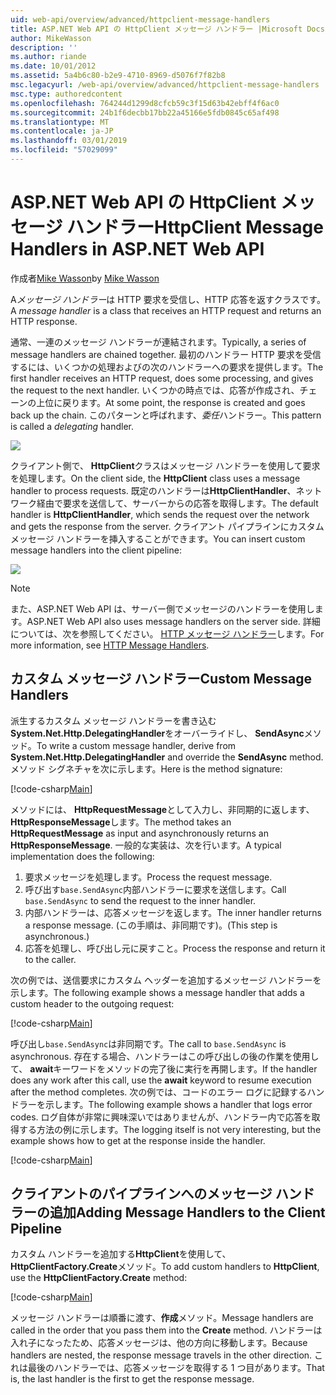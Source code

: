 ```yaml
---
uid: web-api/overview/advanced/httpclient-message-handlers
title: ASP.NET Web API の HttpClient メッセージ ハンドラー |Microsoft Docs
author: MikeWasson
description: ''
ms.author: riande
ms.date: 10/01/2012
ms.assetid: 5a4b6c80-b2e9-4710-8969-d5076f7f82b8
msc.legacyurl: /web-api/overview/advanced/httpclient-message-handlers
msc.type: authoredcontent
ms.openlocfilehash: 764244d1299d8cfcb59c3f15d63b42ebff4f6ac0
ms.sourcegitcommit: 24b1f6decbb17bb22a45166e5fdb0845c65af498
ms.translationtype: MT
ms.contentlocale: ja-JP
ms.lasthandoff: 03/01/2019
ms.locfileid: "57029099"
---
```

<a name="httpclient-message-handlers-in-aspnet-web-api"></a><span data-ttu-id="bd9c4-102">ASP.NET Web API の HttpClient メッセージ ハンドラー</span><span class="sxs-lookup"><span data-stu-id="bd9c4-102">HttpClient Message Handlers in ASP.NET Web API</span></span>
====================
<span data-ttu-id="bd9c4-103">作成者[Mike Wasson](https://github.com/MikeWasson)</span><span class="sxs-lookup"><span data-stu-id="bd9c4-103">by [Mike Wasson](https://github.com/MikeWasson)</span></span>

<span data-ttu-id="bd9c4-104">A*メッセージ ハンドラー*は HTTP 要求を受信し、HTTP 応答を返すクラスです。</span><span class="sxs-lookup"><span data-stu-id="bd9c4-104">A *message handler* is a class that receives an HTTP request and returns an HTTP response.</span></span>

<span data-ttu-id="bd9c4-105">通常、一連のメッセージ ハンドラーが連結されます。</span><span class="sxs-lookup"><span data-stu-id="bd9c4-105">Typically, a series of message handlers are chained together.</span></span> <span data-ttu-id="bd9c4-106">最初のハンドラー HTTP 要求を受信するには、いくつかの処理およびの次のハンドラーへの要求を提供します。</span><span class="sxs-lookup"><span data-stu-id="bd9c4-106">The first handler receives an HTTP request, does some processing, and gives the request to the next handler.</span></span> <span data-ttu-id="bd9c4-107">いくつかの時点では、応答が作成され、チェーンの上位に戻ります。</span><span class="sxs-lookup"><span data-stu-id="bd9c4-107">At some point, the response is created and goes back up the chain.</span></span> <span data-ttu-id="bd9c4-108">このパターンと呼ばれます、*委任*ハンドラー。</span><span class="sxs-lookup"><span data-stu-id="bd9c4-108">This pattern is called a *delegating* handler.</span></span>

![](httpclient-message-handlers/_static/image1.png)

<span data-ttu-id="bd9c4-109">クライアント側で、 **HttpClient**クラスはメッセージ ハンドラーを使用して要求を処理します。</span><span class="sxs-lookup"><span data-stu-id="bd9c4-109">On the client side, the **HttpClient** class uses a message handler to process requests.</span></span> <span data-ttu-id="bd9c4-110">既定のハンドラーは**HttpClientHandler**、ネットワーク経由で要求を送信して、サーバーからの応答を取得します。</span><span class="sxs-lookup"><span data-stu-id="bd9c4-110">The default handler is **HttpClientHandler**, which sends the request over the network and gets the response from the server.</span></span> <span data-ttu-id="bd9c4-111">クライアント パイプラインにカスタム メッセージ ハンドラーを挿入することができます。</span><span class="sxs-lookup"><span data-stu-id="bd9c4-111">You can insert custom message handlers into the client pipeline:</span></span>

![](httpclient-message-handlers/_static/image2.png)

> [!NOTE]
> <span data-ttu-id="bd9c4-112">また、ASP.NET Web API は、サーバー側でメッセージのハンドラーを使用します。</span><span class="sxs-lookup"><span data-stu-id="bd9c4-112">ASP.NET Web API also uses message handlers on the server side.</span></span> <span data-ttu-id="bd9c4-113">詳細については、次を参照してください。 [HTTP メッセージ ハンドラー](http-message-handlers.md)します。</span><span class="sxs-lookup"><span data-stu-id="bd9c4-113">For more information, see [HTTP Message Handlers](http-message-handlers.md).</span></span>


## <a name="custom-message-handlers"></a><span data-ttu-id="bd9c4-114">カスタム メッセージ ハンドラー</span><span class="sxs-lookup"><span data-stu-id="bd9c4-114">Custom Message Handlers</span></span>

<span data-ttu-id="bd9c4-115">派生するカスタム メッセージ ハンドラーを書き込む**System.Net.Http.DelegatingHandler**をオーバーライドし、 **SendAsync**メソッド。</span><span class="sxs-lookup"><span data-stu-id="bd9c4-115">To write a custom message handler, derive from **System.Net.Http.DelegatingHandler** and override the **SendAsync** method.</span></span> <span data-ttu-id="bd9c4-116">メソッド シグネチャを次に示します。</span><span class="sxs-lookup"><span data-stu-id="bd9c4-116">Here is the method signature:</span></span>

[!code-csharp[Main](httpclient-message-handlers/samples/sample1.cs)]

<span data-ttu-id="bd9c4-117">メソッドには、 **HttpRequestMessage**として入力し、非同期的に返します、 **HttpResponseMessage**します。</span><span class="sxs-lookup"><span data-stu-id="bd9c4-117">The method takes an **HttpRequestMessage** as input and asynchronously returns an **HttpResponseMessage**.</span></span> <span data-ttu-id="bd9c4-118">一般的な実装は、次を行います。</span><span class="sxs-lookup"><span data-stu-id="bd9c4-118">A typical implementation does the following:</span></span>

1. <span data-ttu-id="bd9c4-119">要求メッセージを処理します。</span><span class="sxs-lookup"><span data-stu-id="bd9c4-119">Process the request message.</span></span>
2. <span data-ttu-id="bd9c4-120">呼び出す`base.SendAsync`内部ハンドラーに要求を送信します。</span><span class="sxs-lookup"><span data-stu-id="bd9c4-120">Call `base.SendAsync` to send the request to the inner handler.</span></span>
3. <span data-ttu-id="bd9c4-121">内部ハンドラーは、応答メッセージを返します。</span><span class="sxs-lookup"><span data-stu-id="bd9c4-121">The inner handler returns a response message.</span></span> <span data-ttu-id="bd9c4-122">(この手順は、非同期です)。</span><span class="sxs-lookup"><span data-stu-id="bd9c4-122">(This step is asynchronous.)</span></span>
4. <span data-ttu-id="bd9c4-123">応答を処理し、呼び出し元に戻すこと。</span><span class="sxs-lookup"><span data-stu-id="bd9c4-123">Process the response and return it to the caller.</span></span>

<span data-ttu-id="bd9c4-124">次の例では、送信要求にカスタム ヘッダーを追加するメッセージ ハンドラーを示します。</span><span class="sxs-lookup"><span data-stu-id="bd9c4-124">The following example shows a message handler that adds a custom header to the outgoing request:</span></span>

[!code-csharp[Main](httpclient-message-handlers/samples/sample2.cs)]

<span data-ttu-id="bd9c4-125">呼び出し`base.SendAsync`は非同期です。</span><span class="sxs-lookup"><span data-stu-id="bd9c4-125">The call to `base.SendAsync` is asynchronous.</span></span> <span data-ttu-id="bd9c4-126">存在する場合、ハンドラーはこの呼び出しの後の作業を使用して、 **await**キーワードをメソッドの完了後に実行を再開します。</span><span class="sxs-lookup"><span data-stu-id="bd9c4-126">If the handler does any work after this call, use the **await** keyword to resume execution after the method completes.</span></span> <span data-ttu-id="bd9c4-127">次の例では、コードのエラー ログに記録するハンドラーを示します。</span><span class="sxs-lookup"><span data-stu-id="bd9c4-127">The following example shows a handler that logs error codes.</span></span> <span data-ttu-id="bd9c4-128">ログ自体が非常に興味深いではありませんが、ハンドラー内で応答を取得する方法の例に示します。</span><span class="sxs-lookup"><span data-stu-id="bd9c4-128">The logging itself is not very interesting, but the example shows how to get at the response inside the handler.</span></span>

[!code-csharp[Main](httpclient-message-handlers/samples/sample3.cs?highlight=10,13)]

## <a name="adding-message-handlers-to-the-client-pipeline"></a><span data-ttu-id="bd9c4-129">クライアントのパイプラインへのメッセージ ハンドラーの追加</span><span class="sxs-lookup"><span data-stu-id="bd9c4-129">Adding Message Handlers to the Client Pipeline</span></span>

<span data-ttu-id="bd9c4-130">カスタム ハンドラーを追加する**HttpClient**を使用して、 **HttpClientFactory.Create**メソッド。</span><span class="sxs-lookup"><span data-stu-id="bd9c4-130">To add custom handlers to **HttpClient**, use the **HttpClientFactory.Create** method:</span></span>

[!code-csharp[Main](httpclient-message-handlers/samples/sample4.cs)]

<span data-ttu-id="bd9c4-131">メッセージ ハンドラーは順番に渡す、**作成**メソッド。</span><span class="sxs-lookup"><span data-stu-id="bd9c4-131">Message handlers are called in the order that you pass them into the **Create** method.</span></span> <span data-ttu-id="bd9c4-132">ハンドラーは入れ子になったため、応答メッセージは、他の方向に移動します。</span><span class="sxs-lookup"><span data-stu-id="bd9c4-132">Because handlers are nested, the response message travels in the other direction.</span></span> <span data-ttu-id="bd9c4-133">これは最後のハンドラーでは、応答メッセージを取得する 1 つ目があります。</span><span class="sxs-lookup"><span data-stu-id="bd9c4-133">That is, the last handler is the first to get the response message.</span></span>
